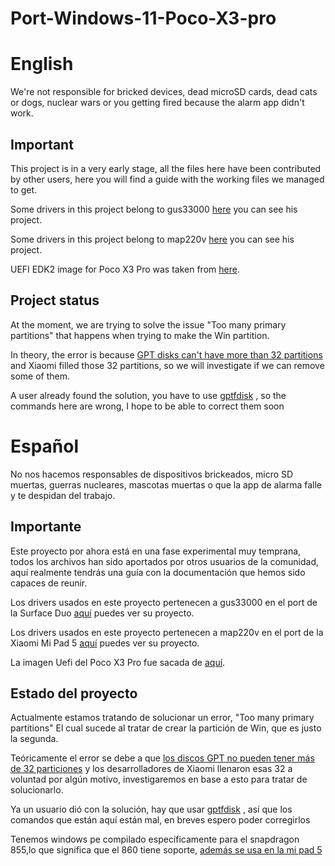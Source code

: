 # Port-Windows-11-Poco-X3-pro

# English

We're not responsible for bricked devices, dead microSD cards, dead cats or dogs, nuclear wars or you getting fired because the alarm app didn't work.

## Important

This project is in a very early stage, all the files here have been contributed by other users, here you will find a guide with the working files we managed to get.

Some drivers in this project belong to gus33000 [here](https://github.com/WOA-Project/SurfaceDuo-Drivers) you can see his project.

Some drivers in this project belong to map220v [here](https://github.com/map220v/MiPad5-Drivers) you can see his project.

UEFI EDK2 image for Poco X3 Pro was taken from [here](https://forum.xda-developers.com/t/uefi-poco-x3-pro.4441163/).

## Project status

At the moment, we are trying to solve the issue "Too many primary partitions" that happens when trying to make the Win partition.

In theory, the error is because [GPT disks can't have more than 32 partitions](https://en.wikipedia.org/wiki/GUID_Partition_Table#Partition_entries_(LBA_2%E2%80%9333))  and Xiaomi filled those 32 partitions, so we will investigate if we can remove some of them.

A user already found the solution, you have to use [gptfdisk](https://unix.stackexchange.com/a/90224) , so the commands here are wrong, I hope to be able to correct them soon



# Español

No nos hacemos responsables de dispositivos brickeados, micro SD muertas, guerras nucleares, mascotas muertas o que la app de alarma falle y te despidan del trabajo.

## Importante

Este proyecto por ahora está en una fase experimental muy temprana, todos los archivos han sido aportados por otros usuarios de la comunidad, aquí realmente tendrás una guía con la documentación que hemos sido capaces de reunir.

Los drivers usados en este proyecto pertenecen a gus33000 en el port de la Surface Duo [aquí](https://github.com/WOA-Project/SurfaceDuo-Drivers) puedes ver su proyecto.

Los drivers usados en este proyecto pertenecen a map220v en el port de la Xiaomi Mi Pad 5 [aquí](https://github.com/map220v/MiPad5-Drivers) puedes ver su proyecto.

La imagen Uefi del Poco X3 Pro fue sacada de [aquí](https://forum.xda-developers.com/t/uefi-poco-x3-pro.4441163/).

## Estado del proyecto

Actualmente estamos tratando de solucionar un error, "Too many primary partitions" El cual sucede al tratar de crear la partición de Win, que es justo la segunda.

Teóricamente el error se debe a que [los discos GPT no pueden tener más de 32 particiones](https://en.wikipedia.org/wiki/GUID_Partition_Table#Partition_entries_(LBA_2%E2%80%9333)) y los desarrolladores de Xiaomi llenaron esas 32 a voluntad por algún motivo, investigaremos en base a esto para tratar de solucionarlo.

Ya un usuario dió con la solución, hay que usar [gptfdisk](https://unix.stackexchange.com/a/90224) , así que los comandos que están aquí están mal, en breves espero poder corregirlos

Tenemos windows pe compilado específicamente para el snapdragon 855,lo que significa que el 860 tiene soporte, [además se usa en la mi pad 5](https://youtu.be/IKLjTv5ooZU)
